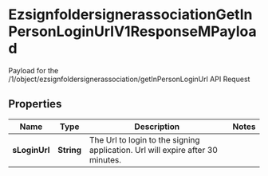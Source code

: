

# EzsignfoldersignerassociationGetInPersonLoginUrlV1ResponseMPayload

Payload for the /1/object/ezsignfoldersignerassociation/getInPersonLoginUrl API Request
## Properties

Name | Type | Description | Notes
------------ | ------------- | ------------- | -------------
**sLoginUrl** | **String** | The Url to login to the signing application.    Url will expire after 30 minutes.   | 



